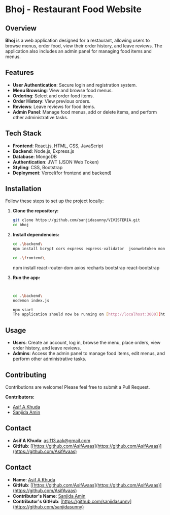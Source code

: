 # Bhoj - Restaurant Food Website

## Overview

**Bhoj** is a web application designed for a restaurant, allowing users to browse menus, order food, view their order history, and leave reviews. The application also includes an admin panel for managing food items and menus.

## Features

- **User Authentication**: Secure login and registration system.
- **Menu Browsing**: View and browse food menus.
- **Ordering**: Select and order food items.
- **Order History**: View previous orders.
- **Reviews**: Leave reviews for food items.
- **Admin Panel**: Manage food menus, add or delete items, and perform other administrative tasks.

## Tech Stack

- **Frontend**: React.js, HTML, CSS, JavaScript
- **Backend**: Node.js, Express.js 
- **Database**: MongoDB 
- **Authentication**: JWT (JSON Web Token)
- **Styling**: CSS, Bootstrap
- **Deployment**: Vercel(for frontend and backend)

## Installation

Follow these steps to set up the project locally:

1. **Clone the repository:**

   ```bash
   git clone https://github.com/sanjidasunny/VIVISTERIA.git
   cd bhoj
   ```
2. **Install dependencies:**

   ```bash
   cd .\backend\
   npm install bcrypt cors express express-validator  jsonwebtoken mongoose nodemon

   cd .\frontend\
   ```
   npm install react-router-dom axios recharts bootstrap react-bootstrap 


3. **Run the app:**

   ```bash

   
   cd .\backend\
   nodemon index.js

   npm start
   The application should now be running on [http://localhost:3000](http://localhost:3000).
   ```

## Usage

- **Users**: Create an account, log in, browse the menu, place orders, view order history, and leave reviews.
- **Admins**: Access the admin panel to manage food items, edit menus, and perform other administrative tasks.

## Contributing

Contributions are welcome! Please feel free to submit a Pull Request.

**Contributors:**
- [Asif A Khuda](https://github.com/AsifAvaas)
- [Sanjida Amin](https://github.com/)

## Contact

- **Asif A Khuda**: [asif13.aak@gmail.com](mailto:asif13.aak@gmail.com)
- **GitHub**: [[https://github.com/AsifAvaas](https://github.com/AsifAvaas)](https://github.com/AsifAvaas)

## Contact

- **Name**: [Asif A Khuda](mailto:asif.cse.20220104005@aust.edu)
- **GitHub**: [[https://github.com/AsifAvaas](https://github.com/AsifAvaas)](https://github.com/AsifAvaas)
- **Contributor's Name**: [Sanjida Amin](mailto:sanjida.cse.20220104012@aust.edu)
- **Contributor's GitHub**: [https://github.com/sanjidasunny](https://github.com/sanjidasunny)



   
